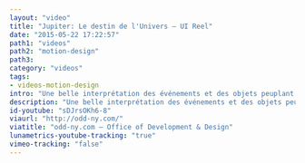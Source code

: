 ```yaml
---
layout: "video"
title: "Jupiter: Le destin de l'Univers – UI Reel"
date: "2015-05-22 17:22:57"
path1: "videos"
path2: "motion-design"
path3:
category: "videos"
tags:
- videos-motion-design
intro: "Une belle interprétation des événements et des objets peuplant notre galaxie. Via des courbes et des graphiques faisant référence à la météorologie, le studio Territory et Wachowski ont traduit la volonté de Hugh Bateup – Production designer – de représenter de manière singulière notre galaxie."
description: "Une belle interprétation des événements et des objets peuplant notre galaxie."
id-youtube: "sDJrsOKh6-8"
viaurl: "http://odd-ny.com/"
viatitle: "odd-ny.com – Office of Development & Design"
lunametrics-youtube-tracking: "true"
vimeo-tracking: "false"
---
```

